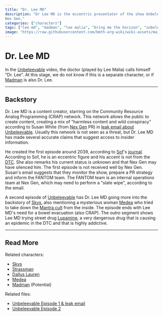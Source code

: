 ```yaml
---
title: "Dr. Lee MD"
description: "Dr Lee MD is the eccentric presentator of the show Unbeleevable and a big pain in the ass for 
Nex Gen."
categories: ["characters"]
tags: ["lee md", "madman", "lee malia", "bring me the horizon", "unbeleevable", "bmth"]
image: "https://raw.githubusercontent.com/bmth-arg-wiki/wiki-assets/main/characters/lee-md/lee-300x300.png"
---
```


# Dr. Lee MD

In the [Unbeleevable](../for-sof/unbeleevable) video, the doctor (played by Lee Malia) calls himself "Dr. Lee".
At this stage, we do not know if this is a separate character, or if [Madman](madman) is also Dr. Lee.

***

## Backstory

Dr. Lee MD is a content creator, starring on the Community Resource Analog Programming (CRAP) network. This network allows the 
public to create content, creating a mix of "harmless content and wild conspiracy" according to Susan White (from [Nex Gen](../lore/nex-gen-corporation) PR) 
in [leak email about Unbeleevable](../for-sof/unbeleevable). Usually this network is not seen as a threat, but Dr. Lee MD has 
made several accurate claims that suggest access to insider information.

He created the first episode around 2039, according to [Sof](sof)'s [journal](../website/journal.md). According to Sof, he is an eccentric figure and 
his accent is not from the [DTC](../lore/dtc). She also remarks his current status is unknown and that Nex Gen may have silenced 
him. The first episode is not received well by Nex Gen. Susan's email suggests 
that they monitor the show, prepare a PR strategy and inform the FANTOM team. The FANTOM team is an internal operations 
team at Nex Gen, which may need to perform a "slate wipe", according to the email.

A second episode of [Unbeleevable](../for-sof/unbeleevable2) has Dr. Lee MD going more into the backstory of [Skys](skys), 
also mentioning a mysterious woman [Medea](medea) who tried to take down the [Mantra cult](../lore/mantra) from the inside. 
The episode ends with Lee MD's need for a bowel evacuation (also CRAP). The outro segment shows Lee MD trying street 
drug [Lupamine](../lore/lupamine), a very dangerous drug that is causing an epidemic in the DTC and that is highly addictive.

***

## Read More

Related characters:

- [Skys](skys)
- [Strassman](strassman)
- [Dallus Lauren](dallus-lauren)
- [Medea](medea)
- [Madman](madman) (Potential)

Related files:

- [Unbeleevable Episode 1 & leak email](../for-sof/unbeleevable)
- [Unbeleevable Episode 2](../for-sof/unbeleevable2)